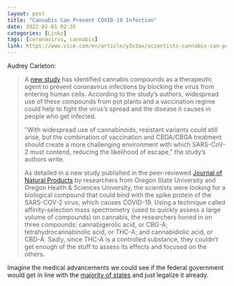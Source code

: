 ```yaml
---
layout: post
title: "Cannabis Can Prevent COVID-19 Infection"
date: 2022-02-01 02:35
categories: [Links]
tags: [coronavirus, cannabis]
link: https://www.vice.com/en/article/y3v3ax/scientists-cannabis-can-prevent-covid-19-infection
---
```


Audrey Carleton:

>A [new study](https://pubmed.ncbi.nlm.nih.gov/35007072/)  has identified cannabis compounds as a therapeutic agent to prevent coronavirus infections by blocking the virus from entering human cells. According to the study’s authors, widespread use of these compounds from pot plants and a vaccination regime could help to fight the virus’s spread and the disease it causes in people who get infected.
>
>"With widespread use of cannabinoids, resistant variants could still arise, but the combination of vaccination and CBDA/CBGA treatment should create a more challenging environment with which SARS-CoV-2 must contend, reducing the likelihood of escape," the study’s authors write.
>
>As detailed in a new study published in the peer-reviewed [Journal of Natural Products](https://pubmed.ncbi.nlm.nih.gov/35007072/) by researchers from Oregon State University and Oregon Health & Sciences University, the scientists were looking for a biological compound that could bind with the spike protein of the SARS-COV-2 virus, which causes COVID-19. Using a technique called affinity-selection mass spectrometry (used to quickly assess a large volume of compounds) on cannabis, the researchers honed in on three compounds: cannabigerolic acid, or CBG-A; tetrahydrocannabinolic acid, or THC-A; and cannabidiolic acid, or CBD-A. Sadly, since THC-A is a controlled substance, they couldn’t get enough of the stuff to assess its effects and focused on the others.

Imagine the medical advancements we could see if the federal government would get in line with the [majority of states](https://www.rollingstone.com/feature/cannabis-legalization-states-map-831885/amp/) and just legalize it already.
